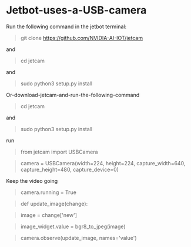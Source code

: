 # Jetbot-uses-a-USB-camera
Run the following command in the jetbot terminal:
>git clone https://github.com/NVIDIA-AI-IOT/jetcam

and
>cd jetcam

and
>sudo python3 setup.py install

Or-download-jetcam-and-run-the-following-command
>cd jetcam

and
>sudo python3 setup.py install

run
>from jetcam import USBCamera


>camera = USBCamera(width=224, height=224, capture_width=640, capture_height=480, capture_device=0)

Keep the video going
>camera.running = True


>def update_image(change):


>    image = change['new'] 


>    image_widget.value = bgr8_to_jpeg(image)

    
>camera.observe(update_image, names='value')
